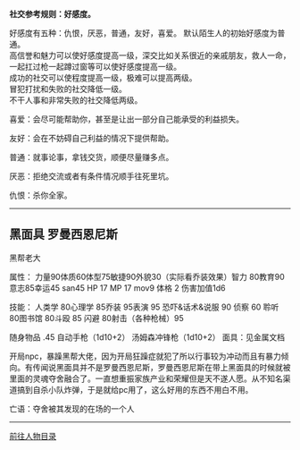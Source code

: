 
**社交参考规则：好感度。**

好感度有五种：仇恨，厌恶，普通，友好，喜爱。
默认陌生人的初始好感度为普通。  
高信誉和魅力可以使好感度提高一级，深交比如关系很近的亲戚朋友，救人一命，一起扛过枪一起蹲过窗等可以使好感度提高一级。  
成功的社交可以使程度提高一级，极难可以提高两级。  
冒犯打扰和失败的社交降低一级。  
不干人事和非常失败的社交降低两级。  

喜爱：会尽可能帮助你，甚至是让出一部分自己能承受的利益损失。

友好：会在不妨碍自己利益的情况下提供帮助。

普通：就事论事，拿钱交货，顺便尽量赚多点。

厌恶：拒绝交流或者有条件情况顺手往死里坑。

仇恨：杀你全家。

---
## 黑面具 罗曼西恩尼斯 

黑帮老大

属性：
力量90体质60体型75敏捷90外貌30（实际看乔装效果）智力 80教育90意志85幸运45 san45 HP 17 MP 17 mov9 体格 2 伤害加值1d6

技能：
人类学 80心理学 85乔装 95表演 95 恐吓&话术&说服 90 侦察 60 聆听 80图书馆 80斗殴 85 闪避 80射击（各种枪械）95

随身物品
.45 自动手枪（1d10+2）
汤姆森冲锋枪（1d10+2）
面具：见金属文档

开局npc，暴躁黑帮大佬，因为开局狂躁症就犯了所以行事较为冲动而且有暴力倾向。有传闻说黑面具并不是罗曼西恩尼斯，罗曼西恩尼斯在带上黑面具的时候就被里面的灵魂夺舍融合了。一直想重振家族产业和荣耀但是天不遂人愿。从不知名渠道搞到自杀小队炸弹，于是就给pc用了，这么好用的东西不用白不用。

亡语：夺舍被其发现的在场的一个人

---

[前往人物目录](../人物目录.md)